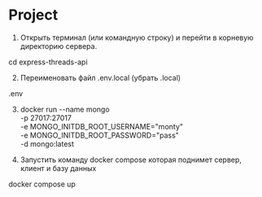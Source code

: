 # Project

1. Открыть терминал (или командную строку) и перейти в корневую директорию сервера.
   
cd express-threads-api

2. Переименовать файл .env.local (убрать .local)
   
.env

3. docker run --name mongo \
       -p 27017:27017 \
       -e MONGO_INITDB_ROOT_USERNAME="monty" \
       -e MONGO_INITDB_ROOT_PASSWORD="pass" \
       -d mongo:latest

4. Запустить команду docker compose которая поднимет сервер, клиент и базу данных

docker compose up
